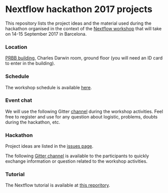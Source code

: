 # Nextflow hackathon 2017 projects 

This repository lists the project ideas and the material used during the hackathon organised 
in the context of the [Nextflow workshop](https://www.nextflow.io/blog/2017/nextflow-workshop.html) 
that will take on 14-15 September 2017 in Barcelona. 

### Location 

[PRBB building](https://www.google.es/maps/place/CRG/@41.3853788,2.191863,17z/data=!3m1!4b1!4m5!3m4!1s0x12a4a305ffd98f7b:0xd9cd1df01bab41bc!8m2!3d41.3853788!4d2.1940517?hl=en), Charles Darwin room, ground floor (you will need an ID card to enter in the building).  

### Schedule 

The workshop schedule is available [here](schedule.md).

### Event chat

We will use the following Gitter [channel](https://gitter.im/nextflow-io/hack17) during the workshop activities. Feel free to register and use for any question about logistic, problems, doubts during the hackathon, etc. 

### Hackathon 

Project ideas are listed in the [issues page](https://github.com/nextflow-io/hack17/issues).

The following [Gitter channel](https://gitter.im/nextflow-io/hack17) is available to the participants to quickly exchange information or question related to the workshop activities. 

### Tutorial 

The Nextflow tutorial is available at [this reporitory](https://github.com/nextflow-io/hack17-tutorial).
